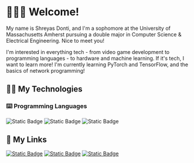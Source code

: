 # 👋👋👋 Welcome! 
My name is Shreyas Donti, and I'm a sophomore at the University of Massachusetts Amherst pursuing a double major in Computer Science & Electrical Engineering. Nice to meet you!

I'm interested in everything tech - from video game development to programming languages - to hardware and machine learning. If it's tech, I want to learn more! I'm currently learning PyTorch and TensorFlow, and the basics of network programming!

## 🧑‍💻 My Technologies
### ⌨️ Programming Languages
![Static Badge](https://img.shields.io/badge/C-4276c9?style=for-the-badge&logo=c&logoColor=white)
![Static Badge](https://img.shields.io/badge/C%2B%2B-4276c9?style=for-the-badge&logo=cplusplus)
![Static Badge](https://img.shields.io/badge/Python-3776AB?style=for-the-badge&logo=python&logoColor=e3dd22)



## 🔗 My Links
[![Static Badge](https://img.shields.io/badge/linkedin-blue?style=for-the-badge&logo=linkedin)](https://www.linkedin.com/in/shreyasdonti/) 
[![Static Badge](https://img.shields.io/badge/my_blog-black?style=for-the-badge&logo=github)](https://stelleron.github.io/)
[![Static Badge](https://img.shields.io/badge/my_email-white?style=for-the-badge&logo=gmail)
](mailto:shreyasdonti15@gmail.com)

